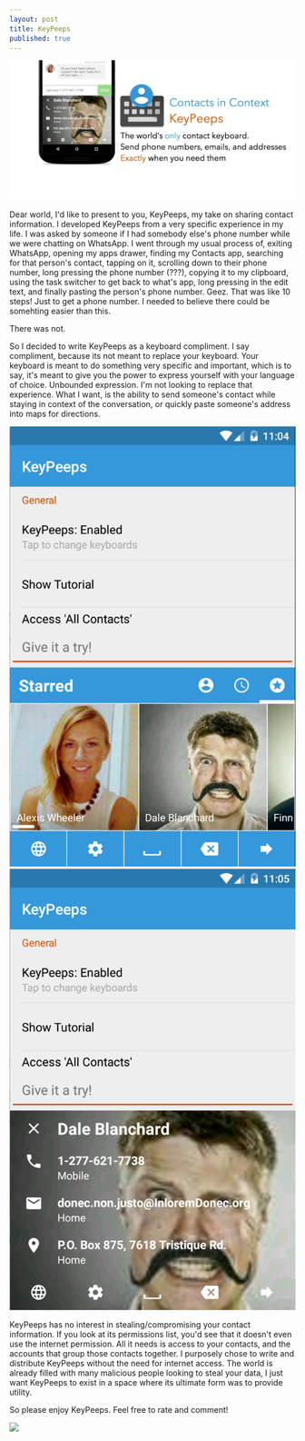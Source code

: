 ```yaml
---
layout: post
title: KeyPeeps
published: true
---
```


![Marketing](/public/images/keypeeps-3.jpg)

Dear world, I'd like to present to you, KeyPeeps, my take on sharing contact information. I developed KeyPeeps from a very specific experience in my life. I was asked by someone if I had somebody else's phone number while we were chatting on WhatsApp. I went through my usual process of, exiting WhatsApp, opening my apps drawer, finding my Contacts app, searching for that person's contact, tapping on it, scrolling down to their phone number, long pressing the phone number (???), copying it to my clipboard, using the task switcher to get back to what's app, long pressing in the edit text, and finally pasting the person's phone number. Geez. That was like 10 steps! Just to get a phone number. I needed to believe there could be somehting easier than this.

There was not.

So I decided to write KeyPeeps as a keyboard compliment. I say compliment, because its not meant to replace your keyboard. Your keyboard is meant to do something very specific and important, which is to say, it's meant to give you the power to express yourself with your language of choice. Unbounded expression. I'm not looking to replace that experience. What I want, is the ability to send someone's contact while staying in context of the conversation, or quickly paste someone's address into maps for directions.

![Marketing](/public/images/keypeeps-1.png) ![Marketing](/public/images/keypeeps-2.png)

KeyPeeps has no interest in stealing/compromising your contact information. If you look at its permissions list, you'd see that it doesn't even use the internet permission. All it needs is access to your contacts, and the accounts that group those contacts together. I purposely chose to write and distribute KeyPeeps without the need for internet access. The world is already filled with many malicious people looking to steal your data, I just want KeyPeeps to exist in a space where its ultimate form was to provide utility. 

So please enjoy KeyPeeps. Feel free to rate and comment!

[<img src="https://play.google.com/intl/en_us/badges/images/generic/en-play-badge.png">](https://play.google.com/store/apps/details?id=ca.vijaysharma.contacts&utm_source=global_co&utm_medium=prtnr&utm_content=Mar2515&utm_campaign=PartBadge&pcampaignid=MKT-Other-global-all-co-prtnr-py-PartBadge-Mar2515-1)